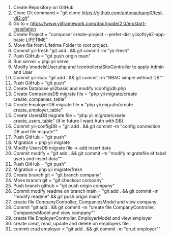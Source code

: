 1. Create Repository on GitHub
2. Clone Git command = "git clone https://github.com/antonsubang0/test-yii2.git"
3. Go to = https://www.yiiframework.com/doc/guide/2.0/en/start-installation
4. Create Project = "composer create-project --prefer-dist yiisoft/yii2-app-basic LIFETIME"
5. Move file from Lifetime Folder to root project.
6. Commit yii-fresh "git add . && git commit -m "yii-fresh"
7. Push GitHub = "git push origin main"
8. Run server = php yii serve
9. Modify \models\User.php and \controllers\SiteController to apply Admin and User
10. Commit yii-rbac "git add . && git commit -m "RBAC simple without DB""
11. Push GitHub = "git push"
12. Create Database yii2basic and modify \config\db.php
13. Create CompaniesDB migrate file = "php yii migrate/create create_companies_table"
14. Create EmployerDB migrate file = "php yii migrate/create create_employer_table"
15. Create UsersDB migrate file = "php yii migrate/create create_users_table" (if in future I want Auth with DB).
16. Commit yii-configDB = "git add . && git commit -m "config connection DB and file migrate""
17. Push GitHub = "git push"
18. Migration = php yii migrate
19. Modify UsersDB migrate file -> add insert data
20. Commit modify = "git add . && git commit -m "modify migratefile of tabel users and insert data""
21. Push GitHub = "git push"
22. Migration = php yii migrate/fresh
23. Create branch git = "git branch company"
24. Move branch git = "git checkout company"
25. Push branch github = "git push origin company"
26. Commit modify readme on branch main = "git add . && git commit -m "modify readme" && git push origin main"
27. create file CompanyController, CompaniesModel and view company
28. Commit "git add . && git commit -m "create file CompanyController, CompaniesModel and view company""
29. create file EmployerController, EmployerModel and view employer
30. create creat, read, update and delete on employers file
31. commit crud employer = "git add . && git commit -m "crud employer""

